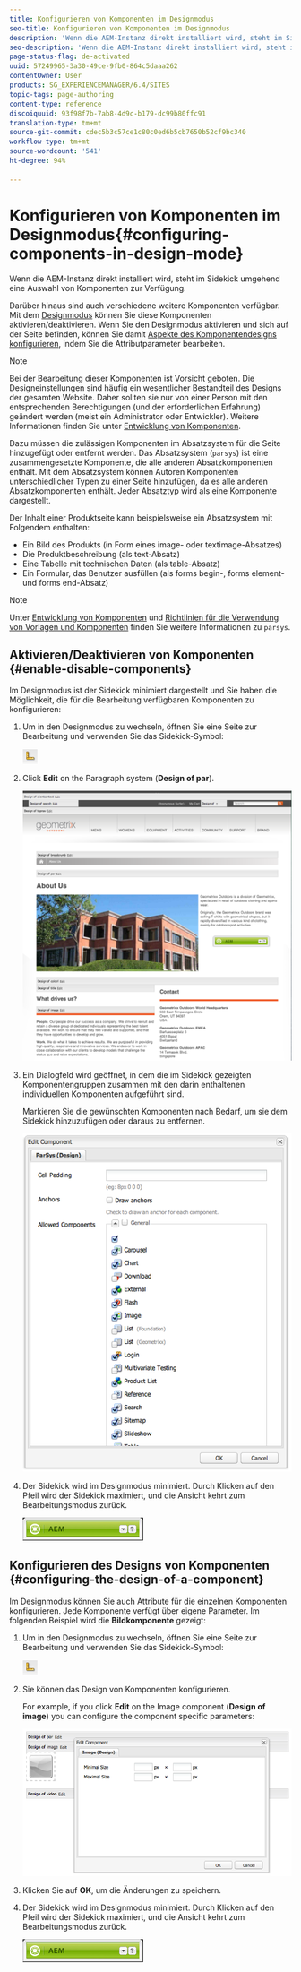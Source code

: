 ```yaml
---
title: Konfigurieren von Komponenten im Designmodus
seo-title: Konfigurieren von Komponenten im Designmodus
description: 'Wenn die AEM-Instanz direkt installiert wird, steht im Sidekick umgehend eine Auswahl von Komponenten zur Verfügung. Darüber hinaus sind auch verschiedene weitere Komponenten verfügbar. Mit dem Designmodus können Sie diese Komponenten aktivieren/deaktivieren. '
seo-description: 'Wenn die AEM-Instanz direkt installiert wird, steht im Sidekick umgehend eine Auswahl von Komponenten zur Verfügung. Darüber hinaus sind auch verschiedene weitere Komponenten verfügbar. Mit dem Designmodus können Sie diese Komponenten aktivieren/deaktivieren. '
page-status-flag: de-activated
uuid: 57249965-3a30-49ce-9fb0-864c5daaa262
contentOwner: User
products: SG_EXPERIENCEMANAGER/6.4/SITES
topic-tags: page-authoring
content-type: reference
discoiquuid: 93f98f7b-7ab8-4d9c-b179-dc99b80ffc91
translation-type: tm+mt
source-git-commit: cdec5b3c57ce1c80c0ed6b5cb7650b52cf9bc340
workflow-type: tm+mt
source-wordcount: '541'
ht-degree: 94%

---
```



# Konfigurieren von Komponenten im Designmodus{#configuring-components-in-design-mode}

Wenn die AEM-Instanz direkt installiert wird, steht im Sidekick umgehend eine Auswahl von Komponenten zur Verfügung.

Darüber hinaus sind auch verschiedene weitere Komponenten verfügbar. Mit dem [Designmodus](#enabledisablecomponentsusingdesignmode) können Sie diese Komponenten aktivieren/deaktivieren. Wenn Sie den Designmodus aktivieren und sich auf der Seite befinden, können Sie damit [Aspekte des Komponentendesigns konfigurieren](#configuringcomponentsusingdesignmode), indem Sie die Attributparameter bearbeiten.

>[!NOTE]
>
>Bei der Bearbeitung dieser Komponenten ist Vorsicht geboten. Die Designeinstellungen sind häufig ein wesentlicher Bestandteil des Designs der gesamten Website. Daher sollten sie nur von einer Person mit den entsprechenden Berechtigungen (und der erforderlichen Erfahrung) geändert werden (meist ein Administrator oder Entwickler). Weitere Informationen finden Sie unter [Entwicklung von Komponenten](/help/sites-developing/components.md).

Dazu müssen die zulässigen Komponenten im Absatzsystem für die Seite hinzugefügt oder entfernt werden. Das Absatzsystem (`parsys`) ist eine zusammengesetzte Komponente, die alle anderen Absatzkomponenten enthält. Mit dem Absatzsystem können Autoren Komponenten unterschiedlicher Typen zu einer Seite hinzufügen, da es alle anderen Absatzkomponenten enthält. Jeder Absatztyp wird als eine Komponente dargestellt.

Der Inhalt einer Produktseite kann beispielsweise ein Absatzsystem mit Folgendem enthalten:

* Ein Bild des Produkts (in Form eines image- oder textimage-Absatzes)
* Die Produktbeschreibung (als text-Absatz)
* Eine Tabelle mit technischen Daten (als table-Absatz)
* Ein Formular, das Benutzer ausfüllen (als forms begin-, forms element- und forms end-Absatz)

>[!NOTE]
>
>Unter [Entwicklung von Komponenten](/help/sites-developing/components.md#paragraphsystem) und [Richtlinien für die Verwendung von Vorlagen und Komponenten](/help/sites-developing/dev-guidelines-bestpractices.md#guidelines-for-using-templates-and-components) finden Sie weitere Informationen zu `parsys`.

## Aktivieren/Deaktivieren von Komponenten {#enable-disable-components}

Im Designmodus ist der Sidekick minimiert dargestellt und Sie haben die Möglichkeit, die für die Bearbeitung verfügbaren Komponenten zu konfigurieren:

1. Um in den Designmodus zu wechseln, öffnen Sie eine Seite zur Bearbeitung und verwenden Sie das Sidekick-Symbol:

   ![](do-not-localize/chlimage_1.png)

1. Click **Edit** on the Paragraph system (**Design of par**).

   ![screen_shot_2012-02-08at102726am](assets/screen_shot_2012-02-08at102726am.png)

1. Ein Dialogfeld wird geöffnet, in dem die im Sidekick gezeigten Komponentengruppen zusammen mit den darin enthaltenen individuellen Komponenten aufgeführt sind.

   Markieren Sie die gewünschten Komponenten nach Bedarf, um sie dem Sidekick hinzuzufügen oder daraus zu entfernen.

   ![screen_shot_2012-02-08at103407am](assets/screen_shot_2012-02-08at103407am.png)

1. Der Sidekick wird im Designmodus minimiert. Durch Klicken auf den Pfeil wird der Sidekick maximiert, und die Ansicht kehrt zum Bearbeitungsmodus zurück.

   ![](do-not-localize/sidekick-collapsed.png)

## Konfigurieren des Designs von Komponenten {#configuring-the-design-of-a-component}

Im Designmodus können Sie auch Attribute für die einzelnen Komponenten konfigurieren. Jede Komponente verfügt über eigene Parameter. Im folgenden Beispiel wird die **Bildkomponente** gezeigt:

1. Um in den Designmodus zu wechseln, öffnen Sie eine Seite zur Bearbeitung und verwenden Sie das Sidekick-Symbol:

   ![](do-not-localize/chlimage_1-1.png)

1. Sie können das Design von Komponenten konfigurieren.

   For example, if you click **Edit** on the Image component (**Design of image**) you can configure the component specific parameters:

   ![chlimage_1-12](assets/chlimage_1-12.png)

1. Klicken Sie auf **OK**, um die Änderungen zu speichern.

1. Der Sidekick wird im Designmodus minimiert. Durch Klicken auf den Pfeil wird der Sidekick maximiert, und die Ansicht kehrt zum Bearbeitungsmodus zurück.

   ![](do-not-localize/sidekick-collapsed-1.png)

